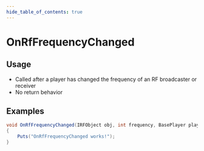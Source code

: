 ```yaml
---
hide_table_of_contents: true
---
```


# OnRfFrequencyChanged

## Usage

* Called after a player has changed the frequency of an RF broadcaster or receiver
* No return behavior

## Examples

```csharp title=""
void OnRfFrequencyChanged(IRFObject obj, int frequency, BasePlayer player)
{
    Puts("OnRfFrequencyChanged works!");
}
```
